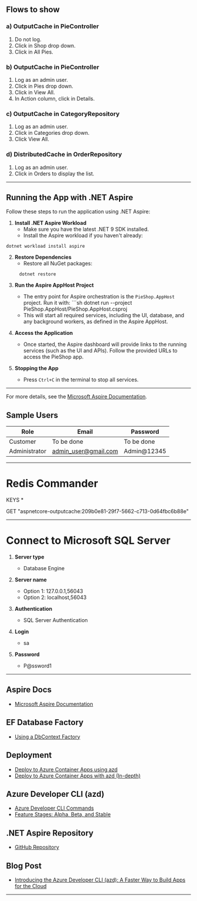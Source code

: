 ## Flows to show

### a) OutputCache in PieController
1. Do not log.
2. Click in Shop drop down.
3. Click in All Pies.

### b) OutputCache in PieController
1. Log as an admin user.
2. Click in Pies drop down.
3. Click in View All.
4. In Action column, click in Details.

### c) OutputCache in CategoryRepository
1. Log as an admin user.
2. Click in Categories drop down.
3. Click View All.

### d) DistributedCache in OrderRepository
1. Log as an admin user.
2. Click in Orders to display the list.

---

## Running the App with .NET Aspire

Follow these steps to run the application using .NET Aspire:

1. **Install .NET Aspire Workload**
   - Make sure you have the latest .NET 9 SDK installed.
   - Install the Aspire workload if you haven't already: 
 ```
 dotnet workload install aspire
 ```
2. **Restore Dependencies**
   - Restore all NuGet packages:
```
     dotnet restore
```
3. **Run the Aspire AppHost Project**
   - The entry point for Aspire orchestration is the `PieShop.AppHost` project. Run it with: ```sh
 dotnet run --project PieShop.AppHost/PieShop.AppHost.csproj
    - This will start all required services, including the UI, database, and any background workers, as defined in the Aspire AppHost.

4. **Access the Application**
   - Once started, the Aspire dashboard will provide links to the running services (such as the UI and APIs). Follow the provided URLs to access the PieShop app.

5. **Stopping the App**
   - Press `Ctrl+C` in the terminal to stop all services.

---

For more details, see the [Microsoft Aspire Documentation](https://learn.microsoft.com/en-us/dotnet/aspire/).

## Sample Users

| Role              | Email                 | Password      |
|-------------------|-----------------------|---------------|
| Customer          | To be done            | To be done    |
| Administrator     | admin_user@gmail.com  | Admin@12345   |

---

# Redis Commander

KEYS *

GET "aspnetcore-outputcache:209b0e81-29f7-5662-c713-0d64fbc6b88e"

---

# Connect to Microsoft SQL Server
1. **Server type**
   - Database Engine

2. **Server name**
   - Option 1: 127.0.0.1,56043
   - Option 2: localhost,56043
   
3. **Authentication**
   - SQL Server Authentication

4. **Login**
   - sa

5. **Password**
   - P@ssword1

---

## Aspire Docs
- [Microsoft Aspire Documentation](https://learn.microsoft.com/en-us/dotnet/aspire/)

## EF Database Factory
- [Using a DbContext Factory](https://learn.microsoft.com/en-us/ef/core/dbcontext-configuration/#use-a-dbcontext-factory)

## Deployment
- [Deploy to Azure Container Apps using azd](https://learn.microsoft.com/en-us/dotnet/aspire/deployment/azure/aca-deployment)
- [Deploy to Azure Container Apps with azd (In-depth)](https://learn.microsoft.com/en-us/dotnet/aspire/deployment/azure/aca-deployment-azd-in-depth?tabs=windows)

## Azure Developer CLI (azd)
- [Azure Developer CLI Commands](https://learn.microsoft.com/en-us/azure/developer/azure-developer-cli/reference)
- [Feature Stages: Alpha, Beta, and Stable](https://github.com/Azure/azure-dev/blob/main/cli/azd/docs/feature-stages.md)

## .NET Aspire Repository
- [GitHub Repository](https://github.com/dotnet/aspire/pulls)

## Blog Post
- [Introducing the Azure Developer CLI (azd): A Faster Way to Build Apps for the Cloud](https://devblogs.microsoft.com/azure-sdk/introducing-the-azure-developer-cli-a-faster-way-to-build-apps-for-the-cloud/?ocid=AID754288&wt.mc_id=azfr-c9-scottha,CFID0730)

---